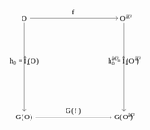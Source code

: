 <?xml version="1.0" encoding="UTF-8" standalone="no"?>
<svg
   xmlns:dc="http://purl.org/dc/elements/1.1/"
   xmlns:cc="http://creativecommons.org/ns#"
   xmlns:rdf="http://www.w3.org/1999/02/22-rdf-syntax-ns#"
   xmlns:svg="http://www.w3.org/2000/svg"
   xmlns="http://www.w3.org/2000/svg"
   viewBox="0 0 244.2025 207.16125"
   height="207.16125"
   width="244.2025"
   xml:space="preserve"
   version="1.1"
   id="svg3390"><metadata
     id="metadata3396"><rdf:RDF><cc:Work
         rdf:about=""><dc:format>image/svg+xml</dc:format><dc:type
           rdf:resource="http://purl.org/dc/dcmitype/StillImage" /><dc:title></dc:title></cc:Work></rdf:RDF></metadata><defs
     id="defs3394" /><g
     transform="matrix(1.25,0,0,-1.25,0,207.16125)"
     id="g3398"><g
       transform="translate(27.761,150.033)"
       id="g3400"><g
         id="g3402"><g
           id="g3404" /><g
           id="g3406"><g
             id="g3408"><g
               transform="translate(-3.938,-3.404)"
               id="g3410"><g
                 id="g3412"><g
                   transform="translate(-23.823,-146.629)"
                   id="g3414"><text
                     id="text3416"
                     style="font-variant:normal;font-weight:normal;font-size:9.96259975px;font-family:CMMI10;-inkscape-font-specification:CMMI10;writing-mode:lr-tb;fill:#000000;fill-opacity:1;fill-rule:nonzero;stroke:none"
                     transform="matrix(1,0,0,-1,23.823,146.629)"><tspan
                       id="tspan3418"
                       y="0"
                       x="0">O</tspan></text>
<g
                     transform="translate(23.823,146.629)"
                     id="g3420" /></g></g><g
                 transform="translate(3.938,3.404)"
                 id="g3422" /></g></g><g
             id="g3424"><g
               transform="translate(136.366,-3.742)"
               id="g3426"><g
                 id="g3428"><g
                   transform="translate(-164.127,-146.291)"
                   id="g3430"><text
                     id="text3432"
                     style="font-variant:normal;font-weight:normal;font-size:9.96259975px;font-family:CMMI10;-inkscape-font-specification:CMMI10;writing-mode:lr-tb;fill:#000000;fill-opacity:1;fill-rule:nonzero;stroke:none"
                     transform="matrix(1,0,0,-1,164.127,146.291)"><tspan
                       id="tspan3434"
                       y="0"
                       x="0">O</tspan></text>
<text
                     id="text3436"
                     style="font-variant:normal;font-weight:normal;font-size:6.97380018px;font-family:MnSymbol7;-inkscape-font-specification:MnSymbol7;writing-mode:lr-tb;fill:#000000;fill-opacity:1;fill-rule:nonzero;stroke:none"
                     transform="matrix(1,0,0,-1,172.003,150.101)"><tspan
                       id="tspan3438"
                       y="0"
                       x="0">â€²</tspan></text>
<g
                     transform="translate(164.127,146.291)"
                     id="g3440" /></g></g><g
                 transform="translate(-136.366,3.742)"
                 id="g3442" /></g></g><g
             id="g3444"><g
               transform="translate(-12.281,-144.278)"
               id="g3446"><g
                 id="g3448"><g
                   transform="translate(-15.48,-5.755)"
                   id="g3450"><text
                     id="text3452"
                     style="font-variant:normal;font-weight:normal;font-size:9.96259975px;font-family:CMMI10;-inkscape-font-specification:CMMI10;writing-mode:lr-tb;fill:#000000;fill-opacity:1;fill-rule:nonzero;stroke:none"
                     transform="matrix(1,0,0,-1,15.48,5.755)"><tspan
                       id="tspan3454"
                       y="0"
                       x="0">G</tspan></text>
<text
                     id="text3456"
                     style="font-variant:normal;font-weight:normal;font-size:9.96259975px;font-family:MnSymbol10;-inkscape-font-specification:MnSymbol10;writing-mode:lr-tb;fill:#000000;fill-opacity:1;fill-rule:nonzero;stroke:none"
                     transform="matrix(1,0,0,-1,23.313,5.755)"><tspan
                       id="tspan3458"
                       y="0"
                       x="0">(</tspan></text>
<text
                     id="text3460"
                     style="font-variant:normal;font-weight:normal;font-size:9.96259975px;font-family:CMMI10;-inkscape-font-specification:CMMI10;writing-mode:lr-tb;fill:#000000;fill-opacity:1;fill-rule:nonzero;stroke:none"
                     transform="matrix(1,0,0,-1,27.74,5.755)"><tspan
                       id="tspan3462"
                       y="0"
                       x="0">O</tspan></text>
<text
                     id="text3464"
                     style="font-variant:normal;font-weight:normal;font-size:9.96259975px;font-family:MnSymbol10;-inkscape-font-specification:MnSymbol10;writing-mode:lr-tb;fill:#000000;fill-opacity:1;fill-rule:nonzero;stroke:none"
                     transform="matrix(1,0,0,-1,35.616,5.755)"><tspan
                       id="tspan3466"
                       y="0"
                       x="0">)</tspan></text>
<g
                     transform="translate(15.48,5.755)"
                     id="g3468" /></g></g><g
                 transform="translate(12.281,144.278)"
                 id="g3470" /></g></g><g
             id="g3472"><g
               transform="translate(128.023,-144.278)"
               id="g3474"><g
                 id="g3476"><g
                   transform="translate(-155.784,-5.755)"
                   id="g3478"><text
                     id="text3480"
                     style="font-variant:normal;font-weight:normal;font-size:9.96259975px;font-family:CMMI10;-inkscape-font-specification:CMMI10;writing-mode:lr-tb;fill:#000000;fill-opacity:1;fill-rule:nonzero;stroke:none"
                     transform="matrix(1,0,0,-1,155.784,5.755)"><tspan
                       id="tspan3482"
                       y="0"
                       x="0">G</tspan></text>
<text
                     id="text3484"
                     style="font-variant:normal;font-weight:normal;font-size:9.96259975px;font-family:MnSymbol10;-inkscape-font-specification:MnSymbol10;writing-mode:lr-tb;fill:#000000;fill-opacity:1;fill-rule:nonzero;stroke:none"
                     transform="matrix(1,0,0,-1,163.617,5.755)"><tspan
                       id="tspan3486"
                       y="0"
                       x="0">(</tspan></text>
<text
                     id="text3488"
                     style="font-variant:normal;font-weight:normal;font-size:9.96259975px;font-family:CMMI10;-inkscape-font-specification:CMMI10;writing-mode:lr-tb;fill:#000000;fill-opacity:1;fill-rule:nonzero;stroke:none"
                     transform="matrix(1,0,0,-1,168.043,5.755)"><tspan
                       id="tspan3490"
                       y="0"
                       x="0">O</tspan></text>
<text
                     id="text3492"
                     style="font-variant:normal;font-weight:normal;font-size:6.97380018px;font-family:MnSymbol7;-inkscape-font-specification:MnSymbol7;writing-mode:lr-tb;fill:#000000;fill-opacity:1;fill-rule:nonzero;stroke:none"
                     transform="matrix(1,0,0,-1,175.919,9.565)"><tspan
                       id="tspan3494"
                       y="0"
                       x="0">â€²</tspan></text>
<text
                     id="text3496"
                     style="font-variant:normal;font-weight:normal;font-size:9.96259975px;font-family:MnSymbol10;-inkscape-font-specification:MnSymbol10;writing-mode:lr-tb;fill:#000000;fill-opacity:1;fill-rule:nonzero;stroke:none"
                     transform="matrix(1,0,0,-1,178.776,5.755)"><tspan
                       id="tspan3498"
                       y="0"
                       x="0">)</tspan></text>
<g
                     transform="translate(155.784,5.755)"
                     id="g3500" /></g></g><g
                 transform="translate(-128.023,144.278)"
                 id="g3502" /></g></g><path
             id="path3504"
             style="fill:none;stroke:#000000;stroke-width:0.3985;stroke-linecap:butt;stroke-linejoin:miter;stroke-miterlimit:10;stroke-dasharray:none;stroke-opacity:1"
             d="M 7.45787,0 132.44926,0" /><g
             transform="translate(132.64851,0)"
             id="g3506"><g
               id="g3508"><path
                 id="path3510"
                 style="fill:none;stroke:#000000;stroke-width:0.3985;stroke-linecap:round;stroke-linejoin:round;stroke-miterlimit:10;stroke-dasharray:none;stroke-opacity:1"
                 d="M -2.07224,2.39104 C -1.69365,0.95639 -0.84999,0.27895 0,0 -0.84999,-0.27895 -1.69365,-0.95639 -2.07224,-2.39104" /></g></g><g
             id="g3512"><g
               transform="translate(67.177,5.457)"
               id="g3514"><g
                 id="g3516"><g
                   transform="translate(-94.938,-155.49)"
                   id="g3518"><text
                     id="text3520"
                     style="font-variant:normal;font-weight:normal;font-size:9.96259975px;font-family:CMMI10;-inkscape-font-specification:CMMI10;writing-mode:lr-tb;fill:#000000;fill-opacity:1;fill-rule:nonzero;stroke:none"
                     transform="matrix(1,0,0,-1,94.938,155.49)"><tspan
                       id="tspan3522"
                       y="0"
                       x="0">f</tspan></text>
<g
                     transform="translate(94.938,155.49)"
                     id="g3524" /></g></g><g
                 transform="translate(-67.177,-5.457)"
                 id="g3526" /></g></g><path
             id="path3528"
             style="fill:none;stroke:#000000;stroke-width:0.3985;stroke-linecap:butt;stroke-linejoin:miter;stroke-miterlimit:10;stroke-dasharray:none;stroke-opacity:1"
             d="m 15.80132,-141.73404 108.30451,0" /><g
             transform="translate(124.30508,-141.73404)"
             id="g3530"><g
               id="g3532"><path
                 id="path3534"
                 style="fill:none;stroke:#000000;stroke-width:0.3985;stroke-linecap:round;stroke-linejoin:round;stroke-miterlimit:10;stroke-dasharray:none;stroke-opacity:1"
                 d="M -2.07224,2.39104 C -1.69365,0.95639 -0.84999,0.27895 0,0 -0.84999,-0.27895 -1.69365,-0.95639 -2.07224,-2.39104" /></g></g><g
             id="g3536"><g
               transform="translate(58.834,-135.778)"
               id="g3538"><g
                 id="g3540"><g
                   transform="translate(-86.595,-14.255)"
                   id="g3542"><text
                     id="text3544"
                     style="font-variant:normal;font-weight:normal;font-size:9.96259975px;font-family:CMMI10;-inkscape-font-specification:CMMI10;writing-mode:lr-tb;fill:#000000;fill-opacity:1;fill-rule:nonzero;stroke:none"
                     transform="matrix(1,0,0,-1,86.595,14.255)"><tspan
                       id="tspan3546"
                       y="0"
                       x="0">G</tspan></text>
<text
                     id="text3548"
                     style="font-variant:normal;font-weight:normal;font-size:9.96259975px;font-family:MnSymbol10;-inkscape-font-specification:MnSymbol10;writing-mode:lr-tb;fill:#000000;fill-opacity:1;fill-rule:nonzero;stroke:none"
                     transform="matrix(1,0,0,-1,94.428,14.255)"><tspan
                       id="tspan3550"
                       y="0"
                       x="0">(</tspan></text>
<text
                     id="text3552"
                     style="font-variant:normal;font-weight:normal;font-size:9.96259975px;font-family:CMMI10;-inkscape-font-specification:CMMI10;writing-mode:lr-tb;fill:#000000;fill-opacity:1;fill-rule:nonzero;stroke:none"
                     transform="matrix(1,0,0,-1,98.855,14.255)"><tspan
                       id="tspan3554"
                       y="0"
                       x="0">f</tspan></text>
<text
                     id="text3556"
                     style="font-variant:normal;font-weight:normal;font-size:9.96259975px;font-family:MnSymbol10;-inkscape-font-specification:MnSymbol10;writing-mode:lr-tb;fill:#000000;fill-opacity:1;fill-rule:nonzero;stroke:none"
                     transform="matrix(1,0,0,-1,104.805,14.255)"><tspan
                       id="tspan3558"
                       y="0"
                       x="0">)</tspan></text>
<g
                     transform="translate(86.595,14.255)"
                     id="g3560" /></g></g><g
                 transform="translate(-58.834,135.778)"
                 id="g3562" /></g></g><path
             id="path3564"
             style="fill:none;stroke:#000000;stroke-width:0.3985;stroke-linecap:butt;stroke-linejoin:miter;stroke-miterlimit:10;stroke-dasharray:none;stroke-opacity:1"
             d="M 0,-6.92375 0,-132.83554" /><g
             transform="matrix(0,-1,1,0,0,-133.0348)"
             id="g3566"><g
               id="g3568"><path
                 id="path3570"
                 style="fill:none;stroke:#000000;stroke-width:0.3985;stroke-linecap:round;stroke-linejoin:round;stroke-miterlimit:10;stroke-dasharray:none;stroke-opacity:1"
                 d="M -2.07224,2.39104 C -1.69365,0.95639 -0.84999,0.27895 0,0 -0.84999,-0.27895 -1.69365,-0.95639 -2.07224,-2.39104" /></g></g><g
             id="g3572"><g
               transform="translate(-21.12,-64.124)"
               id="g3574"><g
                 id="g3576"><g
                   transform="translate(-6.641,-85.909)"
                   id="g3578"><text
                     id="text3580"
                     style="font-variant:normal;font-weight:normal;font-size:9.96259975px;font-family:CMMI10;-inkscape-font-specification:CMMI10;writing-mode:lr-tb;fill:#000000;fill-opacity:1;fill-rule:nonzero;stroke:none"
                     transform="matrix(1,0,0,-1,6.641,85.909)"><tspan
                       id="tspan3582"
                       y="0"
                       x="0">h</tspan></text>
<text
                     id="text3584"
                     style="font-variant:normal;font-weight:normal;font-size:6.97380018px;font-family:CMR7;-inkscape-font-specification:CMR7;writing-mode:lr-tb;fill:#000000;fill-opacity:1;fill-rule:nonzero;stroke:none"
                     transform="matrix(1,0,0,-1,12.381,84.415)"><tspan
                       id="tspan3586"
                       y="0"
                       x="0">0</tspan></text>
<text
                     id="text3588"
                     style="font-variant:normal;font-weight:normal;font-size:9.96259975px;font-family:MnSymbol10;-inkscape-font-specification:MnSymbol10;writing-mode:lr-tb;fill:#000000;fill-opacity:1;fill-rule:nonzero;stroke:none"
                     transform="matrix(1,0,0,-1,19.31,85.909)"><tspan
                       id="tspan3590"
                       y="0"
                       x="0">=</tspan></text>
<text
                     id="text3592"
                     style="font-variant:normal;font-weight:normal;font-size:9.96259975px;font-family:CMMI10;-inkscape-font-specification:CMMI10;writing-mode:lr-tb;fill:#000000;fill-opacity:1;fill-rule:nonzero;stroke:none"
                     transform="matrix(1,0,0,-1,27.198,85.909)"><tspan
                       id="tspan3594"
                       y="0"
                       x="0">Î¸</tspan></text>
<text
                     id="text3596"
                     style="font-variant:normal;font-weight:normal;font-size:9.96259975px;font-family:MnSymbol10;-inkscape-font-specification:MnSymbol10;writing-mode:lr-tb;fill:#000000;fill-opacity:1;fill-rule:nonzero;stroke:none"
                     transform="matrix(1,0,0,-1,32.151,85.909)"><tspan
                       id="tspan3598"
                       y="0"
                       x="0">(</tspan></text>
<text
                     id="text3600"
                     style="font-variant:normal;font-weight:normal;font-size:9.96259975px;font-family:CMMI10;-inkscape-font-specification:CMMI10;writing-mode:lr-tb;fill:#000000;fill-opacity:1;fill-rule:nonzero;stroke:none"
                     transform="matrix(1,0,0,-1,36.578,85.909)"><tspan
                       id="tspan3602"
                       y="0"
                       x="0">O</tspan></text>
<text
                     id="text3604"
                     style="font-variant:normal;font-weight:normal;font-size:9.96259975px;font-family:MnSymbol10;-inkscape-font-specification:MnSymbol10;writing-mode:lr-tb;fill:#000000;fill-opacity:1;fill-rule:nonzero;stroke:none"
                     transform="matrix(1,0,0,-1,44.454,85.909)"><tspan
                       id="tspan3606"
                       y="0"
                       x="0">)</tspan></text>
<g
                     transform="translate(6.641,85.909)"
                     id="g3608" /></g></g><g
                 transform="translate(21.12,64.124)"
                 id="g3610" /></g></g><path
             id="path3612"
             style="fill:none;stroke:#000000;stroke-width:0.3985;stroke-linecap:butt;stroke-linejoin:miter;stroke-miterlimit:10;stroke-dasharray:none;stroke-opacity:1"
             d="m 141.73404,-7.26219 0,-125.57335" /><g
             transform="matrix(0,-1,1,0,141.73404,-133.0348)"
             id="g3614"><g
               id="g3616"><path
                 id="path3618"
                 style="fill:none;stroke:#000000;stroke-width:0.3985;stroke-linecap:round;stroke-linejoin:round;stroke-miterlimit:10;stroke-dasharray:none;stroke-opacity:1"
                 d="M -2.07224,2.39104 C -1.69365,0.95639 -0.84999,0.27895 0,0 -0.84999,-0.27895 -1.69365,-0.95639 -2.07224,-2.39104" /></g></g><g
             id="g3620"><g
               transform="translate(119.184,-64.251)"
               id="g3622"><g
                 id="g3624"><g
                   transform="translate(-146.945,-85.782)"
                   id="g3626"><text
                     id="text3628"
                     style="font-variant:normal;font-weight:normal;font-size:9.96259975px;font-family:CMMI10;-inkscape-font-specification:CMMI10;writing-mode:lr-tb;fill:#000000;fill-opacity:1;fill-rule:nonzero;stroke:none"
                     transform="matrix(1,0,0,-1,146.945,85.782)"><tspan
                       id="tspan3630"
                       y="0"
                       x="0">h</tspan></text>
<text
                     id="text3632"
                     style="font-variant:normal;font-weight:normal;font-size:6.97380018px;font-family:MnSymbol7;-inkscape-font-specification:MnSymbol7;writing-mode:lr-tb;fill:#000000;fill-opacity:1;fill-rule:nonzero;stroke:none"
                     transform="matrix(1,0,0,-1,152.685,89.592)"><tspan
                       id="tspan3634"
                       y="0"
                       x="0">â€²</tspan></text>
<text
                     id="text3636"
                     style="font-variant:normal;font-weight:normal;font-size:6.97380018px;font-family:CMR7;-inkscape-font-specification:CMR7;writing-mode:lr-tb;fill:#000000;fill-opacity:1;fill-rule:nonzero;stroke:none"
                     transform="matrix(1,0,0,-1,152.685,83.305)"><tspan
                       id="tspan3638"
                       y="0"
                       x="0">0</tspan></text>
<text
                     id="text3640"
                     style="font-variant:normal;font-weight:normal;font-size:9.96259975px;font-family:MnSymbol10;-inkscape-font-specification:MnSymbol10;writing-mode:lr-tb;fill:#000000;fill-opacity:1;fill-rule:nonzero;stroke:none"
                     transform="matrix(1,0,0,-1,159.614,85.782)"><tspan
                       id="tspan3642"
                       y="0"
                       x="0">=</tspan></text>
<text
                     id="text3644"
                     style="font-variant:normal;font-weight:normal;font-size:9.96259975px;font-family:CMMI10;-inkscape-font-specification:CMMI10;writing-mode:lr-tb;fill:#000000;fill-opacity:1;fill-rule:nonzero;stroke:none"
                     transform="matrix(1,0,0,-1,167.501,85.782)"><tspan
                       id="tspan3646"
                       y="0"
                       x="0">Î¸</tspan></text>
<text
                     id="text3648"
                     style="font-variant:normal;font-weight:normal;font-size:9.96259975px;font-family:MnSymbol10;-inkscape-font-specification:MnSymbol10;writing-mode:lr-tb;fill:#000000;fill-opacity:1;fill-rule:nonzero;stroke:none"
                     transform="matrix(1,0,0,-1,172.455,85.782)"><tspan
                       id="tspan3650"
                       y="0"
                       x="0">(</tspan></text>
<text
                     id="text3652"
                     style="font-variant:normal;font-weight:normal;font-size:9.96259975px;font-family:CMMI10;-inkscape-font-specification:CMMI10;writing-mode:lr-tb;fill:#000000;fill-opacity:1;fill-rule:nonzero;stroke:none"
                     transform="matrix(1,0,0,-1,176.882,85.782)"><tspan
                       id="tspan3654"
                       y="0"
                       x="0">O</tspan></text>
<text
                     id="text3656"
                     style="font-variant:normal;font-weight:normal;font-size:6.97380018px;font-family:MnSymbol7;-inkscape-font-specification:MnSymbol7;writing-mode:lr-tb;fill:#000000;fill-opacity:1;fill-rule:nonzero;stroke:none"
                     transform="matrix(1,0,0,-1,184.758,89.592)"><tspan
                       id="tspan3658"
                       y="0"
                       x="0">â€²</tspan></text>
<text
                     id="text3660"
                     style="font-variant:normal;font-weight:normal;font-size:9.96259975px;font-family:MnSymbol10;-inkscape-font-specification:MnSymbol10;writing-mode:lr-tb;fill:#000000;fill-opacity:1;fill-rule:nonzero;stroke:none"
                     transform="matrix(1,0,0,-1,187.615,85.782)"><tspan
                       id="tspan3662"
                       y="0"
                       x="0">)</tspan></text>
<g
                     transform="translate(146.945,85.782)"
                     id="g3664" /></g></g><g
                 transform="translate(-119.184,64.251)"
                 id="g3666" /></g></g></g></g></g></g></svg>